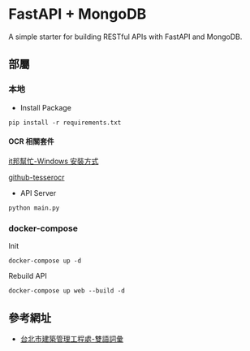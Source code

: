 # FastAPI + MongoDB

A simple starter for building RESTful APIs with FastAPI and MongoDB. 

## 部屬
### 本地
* Install Package
```console
pip install -r requirements.txt
```


#### OCR 相關套件

[it邦幫忙-Windows 安裝方式](https://ithelp.ithome.com.tw/articles/10233316)

[github-tesserocr](https://github.com/sirfz/tesserocr/blob/master/README.rst)

* API Server
```console
python main.py
```

### docker-compose
Init

```console
docker-compose up -d
```

Rebuild API

```console
docker-compose up web --build -d
```


## 參考網址
* [台北市建築管理工程處-雙語詞彙](https://dba.gov.taipei/cp.aspx?n=E8A756CFF2A5C236)